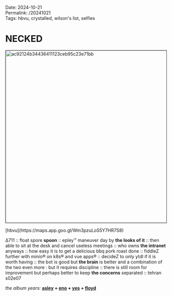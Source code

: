 Date: 2024-10-21  
Permalink: /20241021  
Tags: hbvu, crystalled, wilson's list, selfies
  
# NECKED
  
<p><img src="https://objects.hbvu.su/blotpix/2024/10/21.jpeg" width=540 height=540 alt="ac92124b34436411123ceb95c23e71bb" border=1></p>  
[hbvu](https://maps.app.goo.gl/Wm3pzuLoS5Y7HR7S8)  
  
∆711 :: 
float spore **spoon** :: epley™ maneuver day by **the looks of it** :: then able to sit at the desk and cancel useless meetings :: who owns **the intranet** anyways :: how easy it is to get a delicious bbq pork roast done :: fiddleZ further with minio® on k8s® and vue apps® :: decideZ to only ytdl if it is worth having :: the bot is good but **the brain** is better and a combination of the two even more : but it requires discipline :: there is still room for improvement but perhaps better to keep **the concerns** separated :: tehran s02e07  
  
_the album years:_ **[asley](https://rateyourmusic.com/release/album/virginia-astley/from-gardens-where-we-feel-secure/) + [eno](https://rateyourmusic.com/release/album/brian-eno-with-daniel-lanois-and-roger-eno/apollo-atmospheres-and-soundtracks/) + [yes](https://rateyourmusic.com/release/album/yes/90125/) + [floyd](https://rateyourmusic.com/release/album/pink-floyd/the-final-cut/)**  
